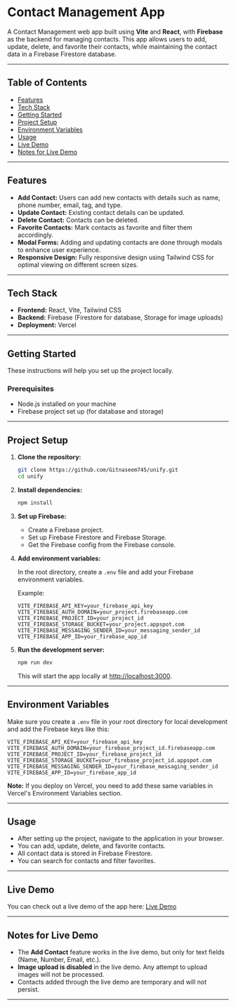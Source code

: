 # Contact Management App

A Contact Management web app built using **Vite** and **React**, with **Firebase** as the backend for managing contacts. This app allows users to add, update, delete, and favorite their contacts, while maintaining the contact data in a Firebase Firestore database.

---

## Table of Contents
- [Features](#features)
- [Tech Stack](#tech-stack)
- [Getting Started](#getting-started)
- [Project Setup](#project-setup)
- [Environment Variables](#environment-variables)
- [Usage](#usage)
- [Live Demo](#live-demo)
- [Notes for Live Demo](#notes-for-live-demo)

---

## Features
- **Add Contact:** Users can add new contacts with details such as name, phone number, email, tag, and type.
- **Update Contact:** Existing contact details can be updated.
- **Delete Contact:** Contacts can be deleted.
- **Favorite Contacts:** Mark contacts as favorite and filter them accordingly.
- **Modal Forms:** Adding and updating contacts are done through modals to enhance user experience.
- **Responsive Design:** Fully responsive design using Tailwind CSS for optimal viewing on different screen sizes.

---

## Tech Stack
- **Frontend:** React, Vite, Tailwind CSS
- **Backend:** Firebase (Firestore for database, Storage for image uploads)
- **Deployment:** Vercel

---

## Getting Started

These instructions will help you set up the project locally.

### Prerequisites
- Node.js installed on your machine
- Firebase project set up (for database and storage)

---

## Project Setup

1. **Clone the repository:**

   ```bash
   git clone https://github.com/Gitnaseem745/unify.git
   cd unify
   ```

2. **Install dependencies:**

   ```bash
   npm install
   ```

3. **Set up Firebase:**
   - Create a Firebase project.
   - Set up Firebase Firestore and Firebase Storage.
   - Get the Firebase config from the Firebase console.

4. **Add environment variables:**

   In the root directory, create a `.env` file and add your Firebase environment variables. 

   Example:
   ```env
   VITE_FIREBASE_API_KEY=your_firebase_api_key
   VITE_FIREBASE_AUTH_DOMAIN=your_project.firebaseapp.com
   VITE_FIREBASE_PROJECT_ID=your_project_id
   VITE_FIREBASE_STORAGE_BUCKET=your_project.appspot.com
   VITE_FIREBASE_MESSAGING_SENDER_ID=your_messaging_sender_id
   VITE_FIREBASE_APP_ID=your_firebase_app_id
   ```

5. **Run the development server:**

   ```bash
   npm run dev
   ```

   This will start the app locally at [http://localhost:3000](http://localhost:3000).

---

## Environment Variables

Make sure you create a `.env` file in your root directory for local development and add the Firebase keys like this:

```env
VITE_FIREBASE_API_KEY=your_firebase_api_key
VITE_FIREBASE_AUTH_DOMAIN=your_firebase_project_id.firebaseapp.com
VITE_FIREBASE_PROJECT_ID=your_firebase_project_id
VITE_FIREBASE_STORAGE_BUCKET=your_firebase_project_id.appspot.com
VITE_FIREBASE_MESSAGING_SENDER_ID=your_firebase_messaging_sender_id
VITE_FIREBASE_APP_ID=your_firebase_app_id
```

**Note:** If you deploy on Vercel, you need to add these same variables in Vercel's Environment Variables section.

---

## Usage

- After setting up the project, navigate to the application in your browser.
- You can add, update, delete, and favorite contacts.
- All contact data is stored in Firebase Firestore.
- You can search for contacts and filter favorites.

---

## Live Demo

You can check out a live demo of the app here: [Live Demo](https://unify-kappa.vercel.app/)


---

## Notes for Live Demo

- The **Add Contact** feature works in the live demo, but only for text fields (Name, Number, Email, etc.).
- **Image upload is disabled** in the live demo. Any attempt to upload images will not be processed.
- Contacts added through the live demo are temporary and will not persist.

---

